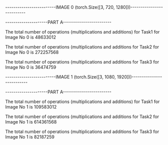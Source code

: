 -------------------------IMAGE 0 (torch.Size([3, 720, 1280]))--------------------------


---------------------PART A------------------------

The total number of operations (multiplications and additions) for Task1 for Image No 0 is 48633012

The total number of operations (multiplications and additions for Task2 for Image No 0 is 272257568

The total number of operations (multiplications and additions for Task3 for Image No 0 is 36474759


-------------------------IMAGE 1 (torch.Size([3, 1080, 1920]))--------------------------


---------------------PART A------------------------

The total number of operations (multiplications and additions) for Task1 for Image No 1 is 109583012

The total number of operations (multiplications and additions for Task2 for Image No 1 is 614361568

The total number of operations (multiplications and additions for Task3 for Image No 1 is 82187259
